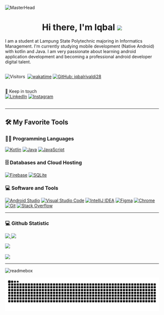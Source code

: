 ![MasterHead](https://1.bp.blogspot.com/-7A4WynwLsMw/XbBpCXG8fHI/AAAAAAAAMt4/uOa1bpLskYgrwGbllhSu2SDj_Mig8SXJQCLcBGAsYHQ/s1600/2000_600px.gif)

# <h1 align="center"> Hi there, I'm Iqbal  <img width="42px" src="https://camo.githubusercontent.com/e8e7b06ecf583bc040eb60e44eb5b8e0ecc5421320a92929ce21522dbc34c891/68747470733a2f2f6d656469612e67697068792e636f6d2f6d656469612f6876524a434c467a6361737252346961377a2f67697068792e676966" /> </h1>

I am a student at Lampung State Polytechnic majoring in Informatics Management. I'm currently studying mobile development (Native Android) with kotlin and Java. I am very passionate about learning android application development and becoming a professional android developer digital talent.
<br/>
<br />

![Visitors](https://komarev.com/ghpvc/?username=iqbalrivaldi28&style=flat&label=visitors)&nbsp;
[![wakatime](https://wakatime.com/badge/user/b087c056-4dc0-4403-8666-03dcded11c5f.svg)](https://wakatime.com/@b087c056-4dc0-4403-8666-03dcded11c5f)
[![GitHub: iqbalrivaldi28](https://img.shields.io/github/followers/iqbalrivaldi28?label=follow&style=social)](https://github.com/iqbalrivaldi28)&nbsp;

<br />

  <summary>🤝 Keep in touch </summary>
<a href='https://www.linkedin.com/in/m-iqbal-rivaldi/'><img alt="LinkedIn" src="https://img.shields.io/badge/linkedin%20-%230077B5.svg?&style=for-the-badge&logo=linkedin&logoColor=white"/></a>
<a href='https://instagram.com/iqbalrivaldi28'><img alt="Instagram" src="https://img.shields.io/badge/instagram%20-%23E4405F.svg?&style=for-the-badge&logo=Instagram&logoColor=white"/></a>
 
<br />
<br />

---

## 🛠️ My Favorite Tools
### 👨‍💻 Programming Languages

<p>
  <a href="#"><img  alt="Kotlin" src="https://img.shields.io/badge/kotlin-%237F52FF.svg?style=for-the-badge&logo=kotlin&logoColor=white"/></a>
  <a href="#"><img  alt="Java" src="https://img.shields.io/badge/java-%23ED8B00.svg?&style=for-the-badge&logo=java&logoColor=white"/></a>
  <a href="#"><img  alt="JavaScript" src="https://img.shields.io/badge/javascript-%23323330.svg?&style=for-the-badge&logo=javascript&logoColor=%23F7DF1E"/></a>
  


### 🗄️ Databases and Cloud Hosting

<p>
    <a href="#"><img alt="Firebase" src ="https://img.shields.io/badge/Firebase-%23316192.svg?logo=firebase&logoColor=white"></a>
    <a href="#"><img alt="SQLite" src ="https://img.shields.io/badge/sqlite-%2307405e.svg?style=for-the-badge&logo=sqlite&logoColor=white"></a>
</p>

### 💻 Software and Tools

<p>
  <a href="#"><img alt="Android Studio" src="https://img.shields.io/badge/Android%20Studio-008678.svg?logo=android-studio&logoColor=white"></a>
    <a href="#"><img alt="Visual Studio Code" src="https://img.shields.io/badge/Visual%20Studio%20Code-0078d7.svg?logo=visual-studio-code&logoColor=white"></a>
    <a href="#"><img alt="IntelliJ IDEA" src="https://img.shields.io/badge/IntelliJIDEA-000000.svg?style=for-the-badge&logo=intellij-idea&logoColor=white"></a>
    <a href="#"><img alt="Figma" src="https://img.shields.io/badge/Figma%20-%2320232a.svg?logo=figma&logoColor=white"></a>
    <a href="#"><img alt="Chrome" src="https://img.shields.io/badge/Chrome-3DDC84?logo=google-chrome&logoColor=white"></a>
    <a href="#"><img alt="Git" src="https://img.shields.io/badge/Git%20-%23F05033.svg?logo=git&logoColor=white"></a>
    <a href="#"><img alt="Stack Overflow" src="https://img.shields.io/badge/-Stack%20Overflow-FE7A16?logo=stack-overflow&logoColor=white"></a> 
</p>

---

### 💻 Github Statistic

<p align="left">
<a href="https://github.com/iqbalrivaldi28">
   <img height="180em" src="https://github-readme-stats-eight-theta.vercel.app/api/top-langs/?username=iqbalrivaldi28&layout=compact&langs_count=8&theme=algolia"/>
  <img height="180em" src="https://github-readme-stats-eight-theta.vercel.app/api?username=iqbalrivaldi28&show_icons=true&theme=algolia&include_all_commits=true&count_private=true"/>
</a>
</p>

<img width="640px" src="https://github-readme-streak-stats.herokuapp.com/?user=iqbalrivaldi28&hide_border=true&theme=algolia">

[<img align="center" width="640px" src="https://github-readme-stats.vercel.app/api/wakatime?username=iqball&layout=compact&hide_border=true&theme=algolia">](https://wakatime.com/@iqball)

---
![readmebox](https://github.com/iqbalrivaldi28/iqbalrivaldi28/assets/84064388/1ac8d430-2125-4773-9fd8-fb854944dbcf)

<img align="center" src="https://github.com/fachridantm/fachridantm/blob/output/github-contribution-grid-snake-dark.svg" alt="Snake">

<!--
